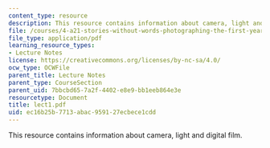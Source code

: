 ```yaml
---
content_type: resource
description: This resource contains information about camera, light and digital film.
file: /courses/4-a21-stories-without-words-photographing-the-first-year-fall-2006/ec16b25b7713abac959127ecbece1cdd_lect1.pdf
file_type: application/pdf
learning_resource_types:
- Lecture Notes
license: https://creativecommons.org/licenses/by-nc-sa/4.0/
ocw_type: OCWFile
parent_title: Lecture Notes
parent_type: CourseSection
parent_uid: 7bbcbd65-7a2f-4402-e8e9-bb1eeb864e3e
resourcetype: Document
title: lect1.pdf
uid: ec16b25b-7713-abac-9591-27ecbece1cdd
---
```

This resource contains information about camera, light and digital film.